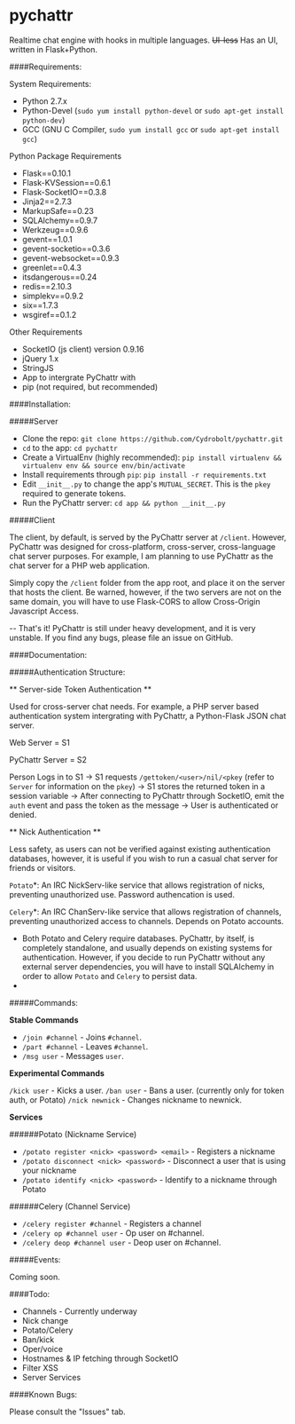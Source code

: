 pychattr
========

Realtime chat engine with hooks in multiple languages. ~~UI-less~~ Has an UI, written in Flask+Python.

####Requirements:

System Requirements:
 - Python 2.7.x
 - Python-Devel (`sudo yum install python-devel` or `sudo apt-get install python-dev`)
 - GCC (GNU C Compiler, `sudo yum install gcc` or `sudo apt-get install gcc`)

Python Package Requirements

 - Flask==0.10.1
 - Flask-KVSession==0.6.1
 - Flask-SocketIO==0.3.8
 - Jinja2==2.7.3
 - MarkupSafe==0.23
 - SQLAlchemy==0.9.7
 - Werkzeug==0.9.6
 - gevent==1.0.1
 - gevent-socketio==0.3.6
 - gevent-websocket==0.9.3
 - greenlet==0.4.3
 - itsdangerous==0.24
 - redis==2.10.3
 - simplekv==0.9.2
 - six==1.7.3
 - wsgiref==0.1.2

 
Other Requirements
 - SocketIO (js client) version 0.9.16
 - jQuery 1.x
 - StringJS
 - App to intergrate PyChattr with
 - pip (not required, but recommended)

####Installation:

#####Server

 - Clone the repo: `git clone https://github.com/Cydrobolt/pychattr.git`
 - `cd` to the app: `cd pychattr`
 - Create a VirtualEnv (highly recommended): `pip install virtualenv && virtualenv env && source env/bin/activate` 
 - Install requirements through `pip`: `pip install -r requirements.txt`
 - Edit `__init__.py` to change the app's `MUTUAL_SECRET`. This is the `pkey` required to generate tokens.
 - Run the PyChattr server: `cd app && python __init__.py`

#####Client

The client, by default, is served by the PyChattr server at `/client`.
However, PyChattr was designed for cross-platform, cross-server, cross-language
chat server purposes. For example, I am planning to use PyChattr as the chat server
for a PHP web application.

Simply copy the `/client` folder from the app root, and place it on the server that
hosts the client. Be warned, however, if the two servers are not on the same domain, 
you will have to use Flask-CORS to allow Cross-Origin Javascript Access.

--
That's it! PyChattr is still under heavy development, and it is very unstable.
If you find any bugs, please file an issue on GitHub. 

####Documentation:

#####Authentication Structure:

** Server-side Token Authentication **

Used for cross-server chat needs. For example, a PHP server based authentication system intergrating with PyChattr, a Python-Flask JSON chat server.

Web Server = S1

PyChattr Server = S2


Person Logs in to S1 -> S1 requests `/gettoken/<user>/nil/<pkey` (refer to `Server` for information on the `pkey`)
 -> S1 stores the returned token in a session variable -> After connecting to PyChattr
 through SocketIO, emit the `auth` event and pass the token as the message -> User is authenticated or denied. 

** Nick Authentication **

Less safety, as users can not be verified against existing authentication databases, however, it is useful if you wish to run a casual chat server for friends or visitors. 

`Potato`*: An IRC NickServ-like service that allows registration of nicks, preventing unauthorized use. Password authencation is used.

`Celery`*: An IRC ChanServ-like service that allows registration of channels, preventing unauthorized access to channels. Depends on Potato accounts.

* Both Potato and Celery require databases. PyChattr, by itself, is completely standalone, and usually depends on existing systems for authentication. However, if you decide to run PyChattr without any external server dependencies, you will have to install SQLAlchemy in order to allow `Potato` and `Celery` to persist data.
* 
#####Commands:

**Stable Commands**
 - `/join #channel` - Joins `#channel`.
 - `/part #channel` - Leaves `#channel`.
 - `/msg user` - Messages `user`.

**Experimental Commands**

`/kick user` - Kicks a user.
`/ban user` - Bans a user. (currently only for token auth, or Potato)
`/nick newnick` - Changes nickname to newnick.

**Services**

######Potato (Nickname Service)

 - `/potato register <nick> <password> <email>` - Registers a nickname
 - `/potato disconnect <nick> <password>` - Disconnect a user that is using your nickname
 - `/potato identify <nick> <password>` - Identify to a nickname through Potato

######Celery (Channel Service)

 - `/celery register #channel` - Registers a channel
 - `/celery op #channel user` - Op user on #channel.
 - `/celery deop #channel user` - Deop user on #channel.

#####Events:

Coming soon.
 
####Todo:

 - Channels - Currently underway
 - Nick change
 - Potato/Celery
 - Ban/kick
 - Oper/voice
 - Hostnames & IP fetching through SocketIO
 - Filter XSS
 - Server Services

####Known Bugs:

Please consult the "Issues" tab.
